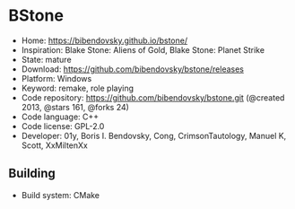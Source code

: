 # BStone

- Home: https://bibendovsky.github.io/bstone/
- Inspiration: Blake Stone: Aliens of Gold, Blake Stone: Planet Strike
- State: mature
- Download: https://github.com/bibendovsky/bstone/releases
- Platform: Windows
- Keyword: remake, role playing
- Code repository: https://github.com/bibendovsky/bstone.git (@created 2013, @stars 161, @forks 24)
- Code language: C++
- Code license: GPL-2.0
- Developer: 01y, Boris I. Bendovsky, Cong, CrimsonTautology, Manuel K, Scott, XxMiltenXx

## Building

- Build system: CMake
